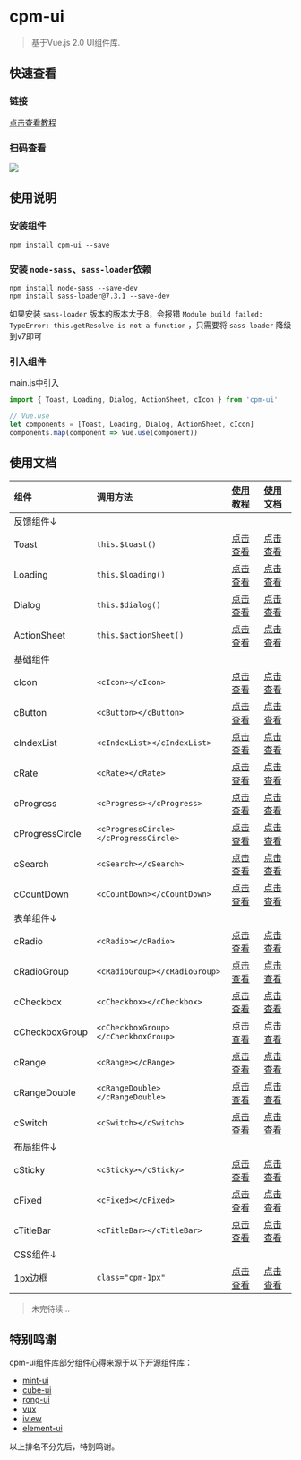 # cpm-ui

> 基于Vue.js 2.0 UI组件库.

## 快速查看

### 链接
[点击查看教程](https://cpm828.github.io/cpm-ui/demo/index.html)

### 扫码查看
<img src="https://cpm828.github.io/cpm-ui/images/cpm_ui_qrcode.png">


## 使用说明

### 安装组件
```
npm install cpm-ui --save
```


### 安装 `node-sass`、`sass-loader`依赖
```
npm install node-sass --save-dev
npm install sass-loader@7.3.1 --save-dev
```
如果安装 `sass-loader` 版本的版本大于8，会报错 `Module build failed: TypeError: this.getResolve is not a function` ，只需要将 `sass-loader` 降级到v7即可

### 引入组件
main.js中引入
```js
import { Toast, Loading, Dialog, ActionSheet, cIcon } from 'cpm-ui'

// Vue.use
let components = [Toast, Loading, Dialog, ActionSheet, cIcon]
components.map(component => Vue.use(component))
```



## 使用文档
<!--
  非markdown文档: https://cpm828.github.io/cpm-ui/demo/index.html#/***
  markdown文档:   https://github.com/cpm828/cpm-ui/tree/gh-pages/document/***
-->


|组件|调用方法|[使用教程](https://cpm828.github.io/cpm-ui/demo/index.html)|[使用文档](https://github.com/cpm828/cpm-ui/tree/gh-pages/document)|
|:---|:---|:---|:---|
|反馈组件↓||||
|Toast|`this.$toast()`|[点击查看](https://cpm828.github.io/cpm-ui/demo/index.html#/toast)|[点击查看](https://github.com/cpm828/cpm-ui/tree/gh-pages/document/Toast.md)|
|Loading|`this.$loading()`|[点击查看](https://cpm828.github.io/cpm-ui/demo/index.html#/loading)|[点击查看](https://github.com/cpm828/cpm-ui/tree/gh-pages/document/Loading.md)|
|Dialog|`this.$dialog()`|[点击查看](https://cpm828.github.io/cpm-ui/demo/index.html#/dialog)|[点击查看](https://github.com/cpm828/cpm-ui/tree/gh-pages/document/Dialog.md)|
|ActionSheet|`this.$actionSheet()`|[点击查看](https://cpm828.github.io/cpm-ui/demo/index.html#/actionsheet)|[点击查看](https://github.com/cpm828/cpm-ui/tree/gh-pages/document/ActionSheet.md)|
|基础组件||||
|cIcon|`<cIcon></cIcon>`|[点击查看](https://cpm828.github.io/cpm-ui/demo/index.html#/icon)|[点击查看](https://github.com/cpm828/cpm-ui/tree/gh-pages/document/cIcon.md)|
|cButton|`<cButton></cButton>`|[点击查看](https://cpm828.github.io/cpm-ui/demo/index.html#/button)|[点击查看](https://github.com/cpm828/cpm-ui/tree/gh-pages/document/cButton.md)|
|cIndexList|`<cIndexList></cIndexList>`|[点击查看](https://cpm828.github.io/cpm-ui/demo/index.html#/indexlist)|[点击查看](https://github.com/cpm828/cpm-ui/tree/gh-pages/document/cIndexList.md)|
|cRate|`<cRate></cRate>`|[点击查看](https://cpm828.github.io/cpm-ui/demo/index.html#/rate)|[点击查看](https://github.com/cpm828/cpm-ui/tree/gh-pages/document/cRate.md)|
|cProgress|`<cProgress></cProgress>`|[点击查看](https://cpm828.github.io/cpm-ui/demo/index.html#/progress)|[点击查看](https://github.com/cpm828/cpm-ui/tree/gh-pages/document/cProgress.md)|
|cProgressCircle|`<cProgressCircle></cProgressCircle>`|[点击查看](https://cpm828.github.io/cpm-ui/demo/index.html#/progresscircle)|[点击查看](https://github.com/cpm828/cpm-ui/tree/gh-pages/document/cProgressCircle.md)|
|cSearch|`<cSearch></cSearch>`|[点击查看](https://cpm828.github.io/cpm-ui/demo/index.html#/search)|[点击查看](https://github.com/cpm828/cpm-ui/tree/gh-pages/document/cSearch.md)|
|cCountDown|`<cCountDown></cCountDown>`|[点击查看](https://cpm828.github.io/cpm-ui/demo/index.html#/countdown)|[点击查看](https://github.com/cpm828/cpm-ui/tree/gh-pages/document/cCountDown.md)|
|表单组件↓||||
|cRadio|`<cRadio></cRadio>`|[点击查看](https://cpm828.github.io/cpm-ui/demo/index.html#/radio)|[点击查看](https://github.com/cpm828/cpm-ui/tree/gh-pages/document/cRadio.md)|
|cRadioGroup|`<cRadioGroup></cRadioGroup>`|[点击查看](https://cpm828.github.io/cpm-ui/demo/index.html#/radiogroup)|[点击查看](https://github.com/cpm828/cpm-ui/tree/gh-pages/document/cRadioGroup.md)|
|cCheckbox|`<cCheckbox></cCheckbox>`|[点击查看](https://cpm828.github.io/cpm-ui/demo/index.html#/checkbox)|[点击查看](https://github.com/cpm828/cpm-ui/tree/gh-pages/document/cCheckbox.md)|
|cCheckboxGroup|`<cCheckboxGroup></cCheckboxGroup>`|[点击查看](https://cpm828.github.io/cpm-ui/demo/index.html#/checkboxgroup)|[点击查看](https://github.com/cpm828/cpm-ui/tree/gh-pages/document/cCheckboxGroup.md)|
|cRange|`<cRange></cRange>`|[点击查看](https://cpm828.github.io/cpm-ui/demo/index.html#/range)|[点击查看](https://github.com/cpm828/cpm-ui/tree/gh-pages/document/cRange.md)|
|cRangeDouble|`<cRangeDouble></cRangeDouble>`|[点击查看](https://cpm828.github.io/cpm-ui/demo/index.html#/rangedouble)|[点击查看](https://github.com/cpm828/cpm-ui/tree/gh-pages/document/cRangeDouble.md)|
|cSwitch|`<cSwitch></cSwitch>`|[点击查看](https://cpm828.github.io/cpm-ui/demo/index.html#/switch)|[点击查看](https://github.com/cpm828/cpm-ui/tree/gh-pages/document/cSwitch.md)|
|布局组件↓||||
|cSticky|`<cSticky></cSticky>`|[点击查看](https://cpm828.github.io/cpm-ui/demo/index.html#/sticky)|[点击查看](https://github.com/cpm828/cpm-ui/tree/gh-pages/document/cSticky.md)|
|cFixed|`<cFixed></cFixed>`|[点击查看](https://cpm828.github.io/cpm-ui/demo/index.html#/fixed)|[点击查看](https://github.com/cpm828/cpm-ui/tree/gh-pages/document/cFixed.md)|
|cTitleBar|`<cTitleBar></cTitleBar>`|[点击查看](https://cpm828.github.io/cpm-ui/demo/index.html#/titlebar)|[点击查看](https://github.com/cpm828/cpm-ui/tree/gh-pages/document/cTitleBar.md)|
|CSS组件↓||||
|1px边框|`class="cpm-1px"`|[点击查看](https://cpm828.github.io/cpm-ui/demo/index.html#/cssonepx)|[点击查看](https://github.com/cpm828/cpm-ui/tree/gh-pages/document/cssOnePx.md)|

> 未完待续...


## 特别鸣谢
cpm-ui组件库部分组件心得来源于以下开源组件库：
- [mint-ui](http://mint-ui.github.io/docs/#/zh-cn2)
- [cube-ui](https://didi.github.io/cube-ui/)
- [rong-ui](https://rong360.github.io/rong-ui/demo/index.html#/)
- [vux](https://doc.vux.li/zh-CN/components/actionsheet.html)
- [iview](https://www.iviewui.com/docs/introduce)
- [element-ui](https://element.eleme.cn/#/zh-CN/component/quickstart)

以上排名不分先后，特别鸣谢。
